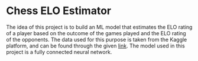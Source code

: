 # Chess ELO Estimator

The idea of this project is to build an ML model that estimates the ELO rating of a player based on the outcome of the games played and the ELO rating of the opponents.
The data used for this purpose is taken from the Kaggle platform, and can be found through the given [link](https://www.kaggle.com/datasets/timhanewich/5-million-chess-game-results-november-2019/data).
The model used in this project is a fully connected neural network.
